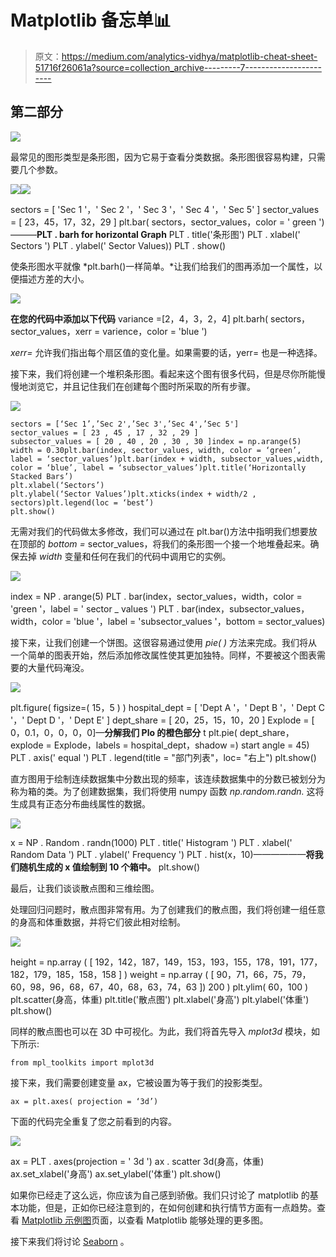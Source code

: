 # Matplotlib 备忘单📊

> 原文：<https://medium.com/analytics-vidhya/matplotlib-cheat-sheet-51716f26061a?source=collection_archive---------7----------------------->

## 第二部分

![](img/cf22bee21166a39864d02926059220c5.png)

最常见的图形类型是条形图，因为它易于查看分类数据。条形图很容易构建，只需要几个参数。

![](img/dba372102f634eff8588658c63333455.png)![](img/b519c8cb7dfbe2e92e483a24f380d49a.png)

sectors = [ 'Sec 1 '，' Sec 2 '，' Sec 3 '，' Sec 4 '，' Sec 5' ]
sector_values = [ 23，45，17，32，29 ]
plt.bar( sectors，sector_values，color = ' green ')———**PLT . barh for horizontal Graph**
PLT . title('条形图')
PLT . xlabel(' Sectors ')
PLT . ylabel(' Sector Values))
PLT . show()

使条形图水平就像 *plt.barh()一样简单。*让我们给我们的图再添加一个属性，以便描述方差的大小。

![](img/3186f63f6cf37b7c1a3a12468e38414d.png)

**在您的代码中添加以下代码** variance =[2，4，3，2，4]
plt.barh( sectors，sector_values，xerr = varience，color = 'blue ')

*xerr=* 允许我们指出每个扇区值的变化量。如果需要的话，yerr= 也是一种选择。

接下来，我们将创建一个堆积条形图。看起来这个图有很多代码，但是尽你所能慢慢地浏览它，并且记住我们在创建每个图时所采取的所有步骤。

![](img/2cede175d72627081a1a43a86fe8b563.png)

```
sectors = [‘Sec 1’,’Sec 2',’Sec 3',’Sec 4',’Sec 5']
sector_values = [ 23 , 45 , 17 , 32 , 29 ]
subsector_values = [ 20 , 40 , 20 , 30 , 30 ]index = np.arange(5)
width = 0.30plt.bar(index, sector_values, width, color = ‘green’, label = ‘sector_values’)plt.bar(index + width, subsector_values,width, color = ‘blue’, label = ‘subsector_values’)plt.title(‘Horizontally Stacked Bars’)
plt.xlabel(‘Sectors’)
plt.ylabel(‘Sector Values’)plt.xticks(index + width/2 , sectors)plt.legend(loc = ‘best’)
plt.show()
```

无需对我们的代码做太多修改，我们可以通过在 plt.bar()方法中指明我们想要放在顶部的 *bottom =* sector_values，将我们的条形图一个接一个地堆叠起来。确保去掉 *width* 变量和任何在我们的代码中调用它的实例。

![](img/64e100f4dbbcc7ebf97710433e0cc0f9.png)

index = NP . arange(5)
PLT . bar(index，sector_values，width，color = 'green '，label = ' sector _ values ')
PLT . bar(index，subsector_values，width，color = 'blue '，label = 'subsector_values '，bottom = sector_values)

接下来，让我们创建一个饼图。这很容易通过使用 *pie( )* 方法来完成。我们将从一个简单的图表开始，然后添加修改属性使其更加独特。同样，不要被这个图表需要的大量代码淹没。

![](img/8380f05dfb218b9179c14bd163b334f3.png)

plt.figure( figsize=( 15，5 ) )
hospital_dept = [ 'Dept A '，' Dept B '，' Dept C '，' Dept D '，' Dept E' ]
dept_share = [ 20，25，15，10，20 ]
Explode = [ 0，0.1，0，0，0，0]—**分解我们 Plo 的橙色部分** t
plt.pie( dept_share，explode = Explode，labels = hospital_dept，shadow =) start angle = 45)
PLT . axis(' equal ')
PLT . legend(title = "部门列表"，loc= "右上")
plt.show()

直方图用于绘制连续数据集中分数出现的频率，该连续数据集中的分数已被划分为称为箱的类。为了创建数据集，我们将使用 numpy 函数 *np.random.randn.* 这将生成具有正态分布曲线属性的数据。

![](img/008de602e47efbc6002dd4b9c387b70a.png)

x = NP . Random . randn(1000)
PLT . title(' Histogram ')
PLT . xlabel(' Random Data ')
PLT . ylabel(' Frequency ')
PLT . hist(x，10)——————**将我们随机生成的 x 值绘制到 10 个箱中。**
plt.show()

最后，让我们谈谈散点图和三维绘图。

处理回归问题时，散点图非常有用。为了创建我们的散点图，我们将创建一组任意的身高和体重数据，并将它们彼此相对绘制。

![](img/f11153b40501ab193621989f7fcbc55c.png)

height = np.array ( [ 192，142，187，149，153，193，155，178，191，177，182，179，185，158，158 ] )
weight = np.array ( [ 90，71，66，75，79，60，98，96，68，67，40，68，63，74，63 ]) 200 )
plt.ylim( 60，100 )
plt.scatter(身高，体重)
plt.title('散点图')
plt.xlabel('身高')
plt.ylabel('体重')
plt.show()

同样的散点图也可以在 3D 中可视化。为此，我们将首先导入 *mplot3d* 模块，如下所示:

```
from mpl_toolkits import mplot3d
```

接下来，我们需要创建变量 ax，它被设置为等于我们的投影类型。

```
ax = plt.axes( projection = ‘3d’)
```

下面的代码完全重复了您之前看到的内容。

![](img/29e280e14518ffa417ee6df650002cab.png)

ax = PLT . axes(projection = ' 3d ')
ax . scatter 3d(身高，体重)
ax.set_xlabel('身高')
ax.set_ylabel('体重')
plt.show()

如果你已经走了这么远，你应该为自己感到骄傲。我们只讨论了 matplotlib 的基本功能，但是，正如你已经注意到的，在如何创建和执行情节方面有一点趋势。查看 [Matplotlib 示例图](https://matplotlib.org/3.1.1/tutorials/introductory/sample_plots.html)页面，以查看 Matplotlib 能够处理的更多图。

接下来我们将讨论 [Seaborn](/@mulbahkallen/seaborn-cheat-sheet-c933f473bf95) 。